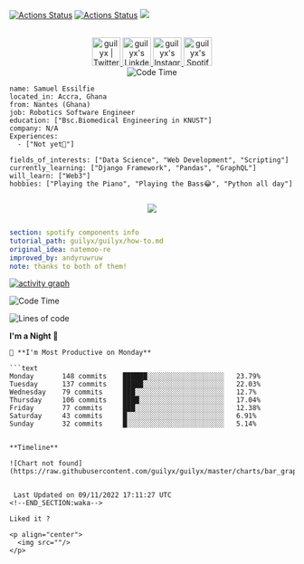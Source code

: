 [![Actions Status](https://github.com/guilyx/guilyx/workflows/wakatime-stats/badge.svg)](https://github.com/guilyx/guilyx/actions)
[![Actions Status](https://github.com/guilyx/guilyx/workflows/update-gh-activity/badge.svg)](https://github.com/guilyx/guilyx/actions)
![](https://visitor-badge.glitch.me/badge?page_id=guilyx.guilyx)

<p align="center">
<br/>
<a href="https://twitter.com/nthofhisname">
  <img alt="guilyx | Twitter" width="50px" src=""/>
</a>
<a href="https://www.linkedin.com/in/erwinlejeune-lkn">
  <img alt="guilyx's LinkdeIN" width="50px" src="" />
</a>
<a href="https://www.instagram.com/nthofhisname">
  <img alt="guilyx's Instagram" width="50px" src="" />
</a>
<a href="https://open.spotify.com/user/11147618695?si=zZFn6uAGRLyoU02lsG50GA">
  <img alt="guilyx's Spotify" width="50px" src="" />
</a>
<br>
<img alt="Code Time" src="" />
</p>

```about
name: Samuel Essilfie
located_in: Accra, Ghana
from: Nantes (Ghana)
job: Robotics Software Engineer
education: ["Bsc.Biomedical Engineering in KNUST"]
company: N/A
Experiences: 
  - ["Not yet🤫"]

fields_of_interests: ["Data Science", "Web Development", "Scripting"]
currently_learning: ["Django Framework", "Pandas", "GraphQL"]
will_learn: ["Web3"]
hobbies: ["Playing the Piano", "Playing the Bass😂", "Python all day"]
```

<p align="center">
  <img alig src="" />
</p>

<p align="center">
  <a href="https://spotify-github-profile.vercel.app/api/view?uid=11147618695&redirect=true">
    <img src="https://spotify-github-profile.vercel.app/api/view?uid=11147618695&cover_image=true&theme=default&bar_color=e3e3e3&bar_color_cover=true">
  </a>
</p>

<p align="center">
  <img src="">
</p>
 
```yaml
section: spotify components info
tutorial_path: guilyx/guilyx/how-to.md
original_idea: natemoo-re
improved_by: andyruwruw
note: thanks to both of them!
```

[![activity graph](https://activity-graph.herokuapp.com/graph?username=guilyx&custom_title=Erwin's%20activity%20graph&theme=github-light&hide_border=true)](https://github.com/ashutosh00710/github-readme-activity-graph)

<!--START_SECTION:waka-->
![Code Time](http://img.shields.io/badge/Code%20Time-820%20hrs%2025%20mins-blue)

![Lines of code](https://img.shields.io/badge/From%20Hello%20World%20I%27ve%20Written-295%20Thousand%20lines%20of%20code-blue)

**I'm a Night 🦉** 

```
📅 **I'm Most Productive on Monday** 

```text
Monday       148 commits    ██████░░░░░░░░░░░░░░░░░░░   23.79% 
Tuesday      137 commits    █████░░░░░░░░░░░░░░░░░░░░   22.03% 
Wednesday    79 commits     ███░░░░░░░░░░░░░░░░░░░░░░   12.7% 
Thursday     106 commits    ████░░░░░░░░░░░░░░░░░░░░░   17.04% 
Friday       77 commits     ███░░░░░░░░░░░░░░░░░░░░░░   12.38% 
Saturday     43 commits     █░░░░░░░░░░░░░░░░░░░░░░░░   6.91% 
Sunday       32 commits     █░░░░░░░░░░░░░░░░░░░░░░░░   5.14%

```

```

**Timeline**

![Chart not found](https://raw.githubusercontent.com/guilyx/guilyx/master/charts/bar_graph.png) 


 Last Updated on 09/11/2022 17:11:27 UTC
<!--END_SECTION:waka-->

Liked it ?

<p align="center">
  <img src=""/>
</p>
